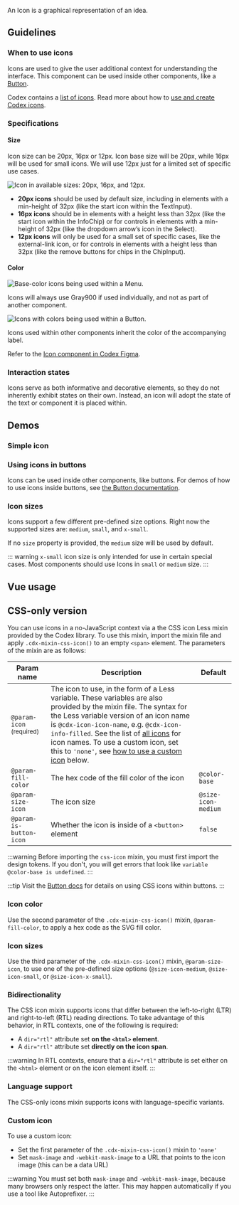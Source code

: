 <script setup>
import SimpleIcon from '@/../component-demos/icon/examples/SimpleIcon.vue';
import IconSizes from '@/../component-demos/icon/examples/IconSizes.vue';
</script>

An Icon is a graphical representation of an idea.

## Guidelines

### When to use icons

Icons are used to give the user additional context for understanding the interface. This component
can be used inside other components, like a [Button](./button.md).

Codex contains a [list of icons](/icons/all-icons.md).
Read more about how to [use and create Codex icons](/style-guide/icons.html).

### Specifications

#### Size

Icon size can be 20px, 16px or 12px. Icon base size will be 20px, while 16px
will be used for small icons. We will use 12px just for a limited set of
specific use cases.

![Icon in available sizes: 20px, 16px, and 12px.](../../assets/components/icon-specifications.svg)

- **20px icons** should be used by default size, including in elements with a min-height of 32px (like the start icon within the TextInput).
- **16px icons** should be in elements with a height less than 32px (like the start icon within the InfoChip) or for controls in elements with a min-height of 32px (like the dropdown arrow’s icon in the Select).
- **12px icons** will only be used for a small set of specific cases, like the external-link icon, or for controls in elements with a height less than 32px (like the remove buttons for chips in the ChipInput).

#### Color

<div class="cdx-docs-col cdx-docs-col-start cdx-docs-col-m">

![Base-color icons being used within a Menu.](../../assets/components/icon-specfications-color-base.svg)

Icons will always use Gray900 if used individually, and not as part of another component.
</div>
<div class="cdx-docs-col cdx-docs-col-end cdx-docs-col-m">

![Icons with colors being used within a Button.](../../assets/components/icon-specfications-color-custom.svg)

Icons used within other components inherit the color of the accompanying label.
</div>

Refer to the [Icon component in Codex Figma](https://www.figma.com/file/KoDuJMadWBXtsOtzGS4134/%E2%9D%96-Codex-components?type=design&node-id=8381-79819&mode=design&t=2O0ceqiRfqCtnidq-11).

### Interaction states
Icons serve as both informative and decorative elements, so they do not
inherently exhibit states on their own. Instead, an icon will adopt the state of
the text or component it is placed within.

## Demos

### Simple icon

<cdx-demo-wrapper :force-controls="true">
<template v-slot:demo>
	<simple-icon />
</template>

<template v-slot:code>

:::code-group

<<< @/../component-demos/icon/examples/SimpleIcon.vue [NPM]

<<< @/../component-demos/icon/examples-mw/SimpleIcon.vue [MediaWiki]

:::

</template>
</cdx-demo-wrapper>

### Using icons in buttons
Icons can be used inside other components, like buttons. For demos of how to use icons inside
buttons, see [the Button documentation](./button#default-with-icon).

### Icon sizes
Icons support a few different pre-defined size options. Right now the supported sizes are:
`medium`, `small`, and `x-small`.

If no `size` property is provided, the `medium` size will be used by default.

<cdx-demo-wrapper>
<template v-slot:demo>
	<icon-sizes />
</template>

<template v-slot:code>

:::code-group

<<< @/../component-demos/icon/examples/IconSizes.vue [NPM]

<<< @/../component-demos/icon/examples-mw/IconSizes.vue [MediaWiki]

:::

</template>
</cdx-demo-wrapper>

::: warning
`x-small` icon size is only intended for use in certain special cases.
Most components should use Icons in `small` or `medium` size.
:::

## Vue usage

## CSS-only version

You can use icons in a no-JavaScript context via a the CSS icon Less mixin provided by the Codex
library. To use this mixin, import the mixin file and apply `.cdx-mixin-css-icon()` to an
empty `<span>` element. The parameters of the mixin are as follows:

| Param name | Description | Default |
| -- | -- | ------- |
| `@param-icon` <sup class="cdx-docs-required-indicator">(required)</sup> | The icon to use, in the form of a Less variable. These variables are also provided by the mixin file. The syntax for the Less variable version of an icon name is `@cdx-icon-icon-name`, e.g. `@cdx-icon-info-filled`. See the list of [all icons](../../icons/all-icons.md) for icon names. To use a custom icon, set this to `'none'`, see [how to use a custom icon](#custom-icon) below. | |
| `@param-fill-color` | The hex code of the fill color of the icon | `@color-base` |
| `@param-size-icon` | The icon size | `@size-icon-medium` |
| `@param-is-button-icon` | Whether the icon is inside of a `<button>` element | `false` |

:::warning
Before importing the `css-icon` mixin, you must first import the design tokens. If you don't, you
will get errors that look like `variable @color-base is undefined`.
:::

:::tip
Visit the [Button docs](./button.md#with-css-icon) for details on using CSS icons within buttons.
:::

<cdx-demo-wrapper>
<template v-slot:demo>
	<p>
		<span class="cdx-demo-css-icon--code"></span> Code
	</p>
	<p>
		<span class="cdx-demo-css-icon--map-pin"></span> Map pin
	</p>
</template>

<template v-slot:code>

```html
<p>
	<span class="cdx-demo-css-icon--code"></span>
	Code
</p>
<p>
	<span class="cdx-demo-css-icon--map-pin"></span>
	Map pin
</p>
```

:::code-group

```less [NPM]
// Note: you must import the design tokens before importing the css-icon mixin
@import ( reference ) '@wikimedia/codex-design-tokens/theme-wikimedia-ui.less';
@import ( reference ) '@wikimedia/codex/mixins/css-icon.less';

.cdx-demo-css-icon {
	&--code {
		.cdx-mixin-css-icon( @cdx-icon-code );
	}

	&--map-pin {
		.cdx-mixin-css-icon( @cdx-icon-map-pin );
	}
}
```

```less [MediaWiki]
@import 'mediawiki.skin.variables.less';

.cdx-demo-css-icon {
	&--code {
		.cdx-mixin-css-icon( @cdx-icon-code );
	}

	&--map-pin {
		.cdx-mixin-css-icon( @cdx-icon-map-pin );
	}
}
```

:::

</template>
</cdx-demo-wrapper>

### Icon color

Use the second parameter of the `.cdx-mixin-css-icon()` mixin, `@param-fill-color`, to apply a hex
code as the SVG fill color.

<cdx-demo-wrapper>
<template v-slot:demo>
	<p>
		<span class="cdx-demo-css-icon--trash"></span>
		Delete
	</p>
</template>

<template v-slot:code>

```html
<p>
	<span class="cdx-demo-css-icon--trash"></span>
	Delete
</p>
```

:::code-group

```less [NPM]
// Note: you must import the design tokens before importing the css-icon mixin
@import ( reference ) '@wikimedia/codex-design-tokens/theme-wikimedia-ui.less';
@import ( reference ) '@wikimedia/codex/mixins/css-icon.less';

.cdx-demo-css-icon--trash {
	.cdx-mixin-css-icon( @cdx-icon-trash, @color-destructive );
}

```

```less [MediaWiki]
@import 'mediawiki.skin.variables.less';

.cdx-demo-css-icon--trash {
	.cdx-mixin-css-icon( @cdx-icon-trash, @color-destructive );
}

```

:::

</template>
</cdx-demo-wrapper>

### Icon sizes

Use the third parameter of the `.cdx-mixin-css-icon()` mixin, `@param-size-icon`, to use one of the pre-defined size options (`@size-icon-medium`, `@size-icon-small`, or `@size-icon-x-small`).

<cdx-demo-wrapper>
<template v-slot:demo>
	<p>
		<span class="cdx-demo-css-icon--bookmark"></span>
		Bookmark (medium)
	</p>
	<p>
		<span class="cdx-demo-css-icon--bell"></span>
		Bell (small)
	</p>
	<p>
		<span class="cdx-demo-css-icon--arrow-next"></span>
		Arrow next (extra-small)
	</p>
</template>
<template v-slot:code>

```html
<p>
	<span class="cdx-demo-css-icon--bookmark"></span>
	Bookmark (medium)
</p>
<p>
	<span class="cdx-demo-css-icon--bell"></span>
	Bell (small)
</p>
<p>
	<span class="cdx-demo-css-icon--arrow-next"></span>
	Arrow next (extra-small)
</p>
```

:::code-group

```less [NPM]
// Note: you must import the design tokens before importing the css-icon mixin
@import ( reference ) '@wikimedia/codex-design-tokens/theme-wikimedia-ui.less';
@import ( reference ) '@wikimedia/codex/mixins/css-icon.less';

.cdx-demo-css-icon {
	&--bookmark {
		// No size parameter added, so default size of medium will be used.
		.cdx-mixin-css-icon( @cdx-icon-bookmark );
	}

	&--bell {
		// Size parameter included via a named parameter.
		.cdx-mixin-css-icon( @cdx-icon-bell, @param-size-icon: @size-icon-small );
	}

	&--arrow-next {
		.cdx-mixin-css-icon( @cdx-icon-arrow-next, @param-size-icon: @size-icon-x-small );
	}
}
```

```less [MediaWiki]
@import 'mediawiki.skin.variables.less';

.cdx-demo-css-icon {
	&--bookmark {
		// No size parameter added, so default size of medium will be used.
		.cdx-mixin-css-icon( @cdx-icon-bookmark );
	}

	&--bell {
		// Size parameter included via a named parameter.
		.cdx-mixin-css-icon( @cdx-icon-bell, @param-size-icon: @size-icon-small );
	}

	&--arrow-next {
		.cdx-mixin-css-icon( @cdx-icon-arrow-next, @param-size-icon: @size-icon-x-small );
	}
}
```

:::

</template>
</cdx-demo-wrapper>

### Bidirectionality

The CSS icon mixin supports icons that differ between the left-to-right (LTR) and
right-to-left (RTL) reading directions. To take advantage of this behavior, in RTL contexts, one of
the following is required:

- A `dir="rtl"` attribute set **on the `<html>` element**.
- A `dir="rtl"` attribute set **directly on the icon span**.

:::warning
In RTL contexts, ensure that a `dir="rtl"` attribute is set either on the `<html>` element or on the
icon element itself.
:::

<cdx-demo-wrapper>
<template v-slot:demo>
	<p>
		<span dir="ltr" class="cdx-demo-css-icon cdx-demo-css-icon--article"></span>
		Article (LTR)
	</p>
	<p>
		<span dir="rtl" class="cdx-demo-css-icon cdx-demo-css-icon--article"></span>
		Article (RTL)
	</p>
</template>

<template v-slot:code>

```html
<p>
	<span dir="ltr" class="cdx-demo-css-icon cdx-demo-css-icon--article"></span>
	Article (LTR)
</p>
<p>
	<span dir="rtl" class="cdx-demo-css-icon cdx-demo-css-icon--article"></span>
	Article (RTL)
</p>
```

:::code-group

```less [NPM]
// Note: you must import the design tokens before importing the css-icon mixin
@import ( reference ) '@wikimedia/codex-design-tokens/theme-wikimedia-ui.less';
@import ( reference ) '@wikimedia/codex/mixins/css-icon.less';

.cdx-demo-css-icon {
	&--article {
		.cdx-mixin-css-icon( @cdx-icon-article );
	}
}
```

```less [MediaWiki]
@import 'mediawiki.skin.variables.less';

.cdx-demo-css-icon {
	&--article {
		.cdx-mixin-css-icon( @cdx-icon-article );
	}
}
```

:::

</template>
</cdx-demo-wrapper>

### Language support

The CSS-only icons mixin supports icons with language-specific variants.

<cdx-demo-wrapper>
<template v-slot:demo>
	<p lang="de">
		<span class="cdx-demo-css-icon cdx-demo-css-icon--strikethrough"></span>
		Strikethrough (German)
	</p>
	<p lang="en">
		<span class="cdx-demo-css-icon cdx-demo-css-icon--strikethrough"></span>
		Strikethrough (English)
	</p>
	<p lang="fi">
		<span class="cdx-demo-css-icon cdx-demo-css-icon--strikethrough"></span>
		Strikethrough (Finnish)
	</p>
</template>

<template v-slot:code>

```html
<p lang="de">
	<span class="cdx-demo-css-icon cdx-demo-css-icon--strikethrough"></span>
	Strikethrough (German)
</p>
<p lang="en">
	<span class="cdx-demo-css-icon cdx-demo-css-icon--strikethrough"></span>
	Strikethrough (English)
</p>
<p lang="fi">
	<span class="cdx-demo-css-icon cdx-demo-css-icon--strikethrough"></span>
	Strikethrough (Finnish)
</p>
```

:::code-group

```less [NPM]
// Note: you must import the design tokens before importing the css-icon mixin
@import ( reference ) '@wikimedia/codex-design-tokens/theme-wikimedia-ui.less';
@import ( reference ) '@wikimedia/codex/mixins/css-icon.less';

.cdx-demo-css-icon {
	&--strikethrough {
		.cdx-mixin-css-icon( @cdx-icon-strikethrough );
	}
}
```

```less [MediaWiki]
@import 'mediawiki.skin.variables.less';

.cdx-demo-css-icon {
	&--strikethrough {
		.cdx-mixin-css-icon( @cdx-icon-strikethrough );
	}
}
```

:::

</template>
</cdx-demo-wrapper>

### Custom icon
To use a custom icon:
- Set the first parameter of the `.cdx-mixin-css-icon()` mixin to `'none'`
- Set `mask-image` and `-webkit-mask-image` to a URL that points to the icon image (this can be a
  data URL)

:::warning
You must set both `mask-image` and `-webkit-mask-image`, because many browsers only respect the
latter. This may happen automatically if you use a tool like Autoprefixer.
:::

<cdx-demo-wrapper>
<template v-slot:demo>
	<p>
		<span class="cdx-demo-css-icon--custom"></span>
		Custom icon
	</p>
</template>

<template v-slot:code>

```html
<p>
	<span class="cdx-demo-css-icon--custom"></span>
	Custom icon
</p>
```

:::code-group

```less [NPM]
// Note: you must import the design tokens before importing the css-icon mixin
@import ( reference ) '@wikimedia/codex-design-tokens/theme-wikimedia-ui.less';
@import ( reference ) '@wikimedia/codex/mixins/css-icon.less';

.cdx-demo-css-icon--custom {
	.cdx-mixin-css-icon( 'none', @color-progressive );
	/* stylelint-disable-next-line plugin/no-unsupported-browser-features,function-url-quotes */
	-webkit-mask-image: url( 'data:image/svg+xml;utf8,<svg xmlns="http://www.w3.org/2000/svg" width="20" height="20" viewBox="0 0 20 20"><mask id="inner"><circle cx="10" cy="10" r="10" fill="white"/><circle cx="10" cy="10" r="6" fill="black"/></mask><circle cx="10" cy="10" r="10" fill="black" mask="url(%23inner)"/></svg>' );
	/* stylelint-disable-next-line plugin/no-unsupported-browser-features,function-url-quotes */
	mask-image: url( 'data:image/svg+xml;utf8,<svg xmlns="http://www.w3.org/2000/svg" width="20" height="20" viewBox="0 0 20 20"><mask id="inner"><circle cx="10" cy="10" r="10" fill="white"/><circle cx="10" cy="10" r="6" fill="black"/></mask><circle cx="10" cy="10" r="10" fill="black" mask="url(%23inner)"/></svg>' );
}

```

```less [MediaWiki]
@import 'mediawiki.skin.variables.less';

.cdx-demo-css-icon--custom {
	.cdx-mixin-css-icon( 'none', @color-progressive );
	/* stylelint-disable-next-line plugin/no-unsupported-browser-features,function-url-quotes */
	-webkit-mask-image: url( 'data:image/svg+xml;utf8,<svg xmlns="http://www.w3.org/2000/svg" width="20" height="20" viewBox="0 0 20 20"><mask id="inner"><circle cx="10" cy="10" r="10" fill="white"/><circle cx="10" cy="10" r="6" fill="black"/></mask><circle cx="10" cy="10" r="10" fill="black" mask="url(%23inner)"/></svg>' );
	/* stylelint-disable-next-line plugin/no-unsupported-browser-features,function-url-quotes */
	mask-image: url( 'data:image/svg+xml;utf8,<svg xmlns="http://www.w3.org/2000/svg" width="20" height="20" viewBox="0 0 20 20"><mask id="inner"><circle cx="10" cy="10" r="10" fill="white"/><circle cx="10" cy="10" r="6" fill="black"/></mask><circle cx="10" cy="10" r="10" fill="black" mask="url(%23inner)"/></svg>' );
}

```

:::

</template>
</cdx-demo-wrapper>

<style lang="less" scoped>
@import ( reference ) '@wikimedia/codex-design-tokens/theme-wikimedia-ui.less';
@import ( reference ) '@wikimedia/codex/mixins/css-icon.less';

.cdx-demo-css-icon {
	&--code {
		.cdx-mixin-css-icon( @cdx-icon-code );
	}

	&--map-pin {
		.cdx-mixin-css-icon( @cdx-icon-map-pin );
	}

	&--trash {
		.cdx-mixin-css-icon( @cdx-icon-trash, @color-destructive );
	}

	&--bookmark {
		.cdx-mixin-css-icon( @cdx-icon-bookmark );
	}

	&--bell {
		.cdx-mixin-css-icon( @cdx-icon-bell, @param-size-icon: @size-icon-small );
	}

	&--arrow-next {
		.cdx-mixin-css-icon( @cdx-icon-arrow-next, @param-size-icon: @size-icon-x-small );
	}

	&--article {
		.cdx-mixin-css-icon( @cdx-icon-article );
	}

	&--strikethrough {
		.cdx-mixin-css-icon( @cdx-icon-strikethrough );
	}

	&--custom {
		.cdx-mixin-css-icon( 'none', @color-progressive );
		/* stylelint-disable-next-line plugin/no-unsupported-browser-features,function-url-quotes */
		-webkit-mask-image: url( 'data:image/svg+xml;utf8,<svg xmlns="http://www.w3.org/2000/svg" width="20" height="20" viewBox="0 0 20 20"><mask id="inner"><circle cx="10" cy="10" r="10" fill="white"/><circle cx="10" cy="10" r="6" fill="black"/></mask><circle cx="10" cy="10" r="10" fill="black" mask="url(%23inner)"/></svg>' );
		/* stylelint-disable-next-line plugin/no-unsupported-browser-features,function-url-quotes */
		mask-image: url( 'data:image/svg+xml;utf8,<svg xmlns="http://www.w3.org/2000/svg" width="20" height="20" viewBox="0 0 20 20"><mask id="inner"><circle cx="10" cy="10" r="10" fill="white"/><circle cx="10" cy="10" r="6" fill="black"/></mask><circle cx="10" cy="10" r="10" fill="black" mask="url(%23inner)"/></svg>' );
	}
}
</style>
